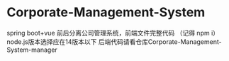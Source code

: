 # Corporate-Management-System
spring boot+vue 前后分离公司管理系统，前端文件完整代码
（记得 npm i）
node.js版本选择应在14版本以下
后端代码请看仓库Corporate-Management-System-manager
